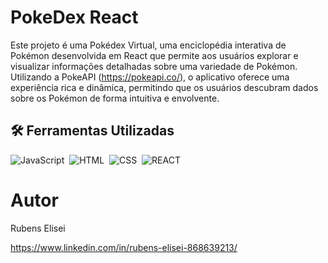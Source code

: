 # PokeDex React

Este projeto é uma Pokédex Virtual, uma enciclopédia interativa de Pokémon desenvolvida em React que permite aos usuários explorar e visualizar informações detalhadas sobre uma variedade de Pokémon. 
Utilizando a PokeAPI (https://pokeapi.co/), o aplicativo oferece uma experiência rica e dinâmica, permitindo que os usuários descubram dados sobre os Pokémon de forma intuitiva e envolvente.


## 🛠 Ferramentas Utilizadas
![JavaScript](https://img.shields.io/badge/-JavaScript-05122A?style=flat&logo=javascript)&nbsp;
![HTML](https://img.shields.io/badge/-HTML-05122A?style=flat&logo=HTML5)&nbsp;
![CSS](https://img.shields.io/badge/-CSS-05122A?style=flat&logo=CSS3&logoColor=1572B6)&nbsp;
![REACT](https://img.shields.io/badge/-react-05122A?style=flat&logo=react)


# Autor

Rubens Elisei

https://www.linkedin.com/in/rubens-elisei-868639213/
